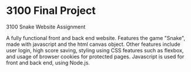 # 3100 Final Project
3100 Snake Website Assignment

A fully functional front and back end website. Features the game "Snake", made with javascript and the html canvas object. Other features include user login, high score saving, styling using CSS features such as flexbox, and usage of browser cookies for protected pages. Javascript is used for front and back end, using Node.js.
